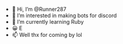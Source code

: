 - 👋 Hi, I’m @Runner287
- 👀 I’m interested in making bots for discord
- 🌱 I’m currently learning Ruby
- 😀 E
- 📫 Well thx for coming by lol

<!---
****Bye****
